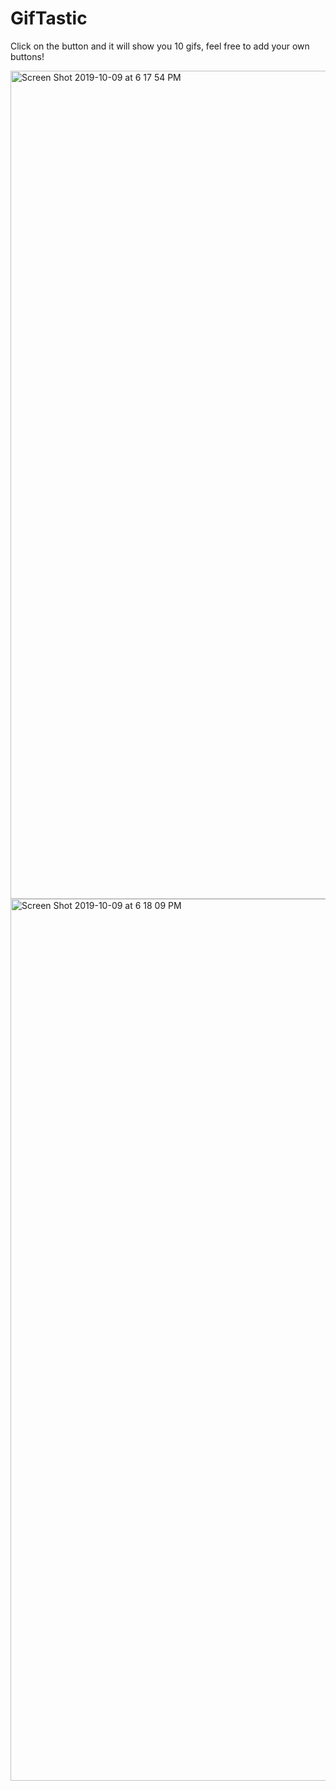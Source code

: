 # GifTastic

Click on the button and it will show you 10 gifs, feel free to add your own buttons!

<img width="1325" alt="Screen Shot 2019-10-09 at 6 17 54 PM" src="https://user-images.githubusercontent.com/52692899/66531619-417fe800-eac1-11e9-90fa-2d17e2c2686b.png">

<img width="1411" alt="Screen Shot 2019-10-09 at 6 18 09 PM" src="https://user-images.githubusercontent.com/52692899/66531636-4a70b980-eac1-11e9-9b38-a4c1173e4c9a.png">
